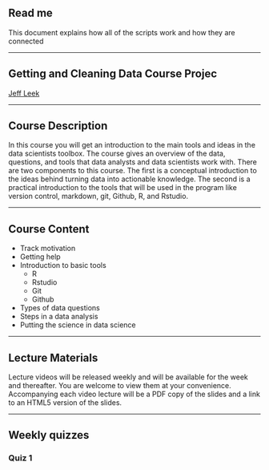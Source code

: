 ## Read me

This document explains how all of the scripts work and how they are connected

---

## Getting and Cleaning Data Course Projec

[Jeff Leek](http://biostat.jhsph.edu/~jleek/) 


---

## Course Description

In this course you will get an introduction to the main tools and ideas
in the data scientists toolbox. The course gives an overview of the data, questions, and tools that data analysts and data scientists work with. There are two components to this course. The first is a conceptual introduction to the ideas behind turning data into actionable knowledge. The second is a practical introduction to the tools that will be used in the program like version control, markdown, git, Github, R, and Rstudio. 


---

## Course Content

* Track motivation
* Getting help
* Introduction to basic tools
  * R 
  * Rstudio
  * Git
  * Github
* Types of data questions
* Steps in a data analysis
* Putting the science in data science

---

## Lecture Materials

Lecture videos will be released weekly and will be available for the week and thereafter. You are welcome to view them at your convenience. Accompanying each video lecture will be a PDF copy of the slides and a link to an HTML5 version of the slides. 

---

## Weekly quizzes

### Quiz 1